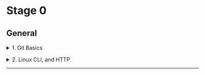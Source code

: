 # Stage 0

## General

<details><summary>1. Git Basics</summary>

At first I was confused by git and all these commands, especially when the examples were given in Python. Now, after a two-week course and watching additional videos, it became more clear to me. I hope to become a confident git user when working on my future projects.
I have passed all nesessary tasks at [learngitbranching.js.org](https://learngitbranching.js.org/). Screenshots are [here](https://github.com/yuliaMasliak/kottans-frontend/tree/main/git_basic).</details>

<details><summary>2. Linux CLI, and HTTP</summary>
<details><summary>Quiz 1</summary>
![quiz](/blob/main/task_linux_cli/quiz1.png)</details>
<details><summary>Quiz 2</summary>
![quiz](https://github.com/yuliaMasliak/kottans-frontend/blob/main/task_linux_cli/quiz2.png)</details>
<details><summary>Quiz 3</summary>
![quiz](https://github.com/yuliaMasliak/kottans-frontend/blob/main/task_linux_cli/quiz3.png)</details>
<details><summary>Quiz 4</summary>
![quiz](https://github.com/yuliaMasliak/kottans-frontend/blob/main/task_linux_cli/quiz4.png)</details>
</details>

---

